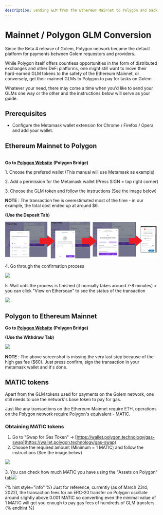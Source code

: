 ```yaml
---
description: Sending GLM from the Ethereum Mainnet to Polygon and back.
---
```


# Mainnet / Polygon GLM Conversion

Since the Beta.4 release of Golem, Polygon network became the default platform for payments between Golem requestors and providers.

While Polygon itself offers countless opportunities in the form of distributed exchanges and other DeFi platforms, one might still want to move their hard-earned GLM tokens to the safety of the Ethereum Mainnet, or conversely, get their mainnet GLMs to Polygon to pay for tasks on Golem.

Whatever your need, there may come a time when you'd like to send your GLMs one way or the other and the instructions below will serve as your guide.

## Prerequisites

* Configure the Metamask wallet extension for Chrome / Firefox / Opera and add your wallet.

## Ethereum Mainnet to Polygon

\
**Go to** [**Polygon Website**](https://wallet.polygon.technology/login?next=%2Fbridge) **(Polygon Bridge)**

1\. Choose the prefered wallet (This manual will use Metamask as example)

2\. Add a permission for the Metamask wallet (Press SIGN > top right corner)

3\. Choose the GLM token and follow the instructions (See the image below)

**NOTE** : The transaction fee is overestimated most of the time - in our example, the total cost ended up at around $6.

**(Use the Deposit Tab)**

![](<../.gitbook/assets/2 (1) (1) (1) (1) (1) (1).png>)

4\. Go through the confirmation process

![](../.gitbook/assets/full2.png)

5\. Wait until the process is finished (it normally takes around 7-8 minutes) > you can click "View on Etherscan" to see the status of the transaction

![](../.gitbook/assets/12.png)

## Polygon to Ethereum Mainnet

**Go to** [**Polygon Website**](https://wallet.polygon.technology/login?next=%2Fbridge) **(Polygon Bridge)**

**(Use the Withdraw Tab)**

![](../.gitbook/assets/fullb1.png)

**NOTE** : The above screenshot is missing the very last step because of the high gas fee ($60). Just press confirm, sign the transaction in your metamask wallet and it's done.

## MATIC tokens

Apart from the GLM tokens used for payments on the Golem network, one still needs to use the network's base token to pay for gas.

Just like any transactions on the Ethereum Mainnet require ETH, operations on the Polygon network require Polygon's equivalent - MATIC.

### Obtaining MATIC tokens

1. Go to "Swap for Gas Token" -> [https://wallet.polygon.technology/gas-swap](https://wallet.polygon.technology/gas-swap)
2. Choose the required amount (Minimum = 1 MATIC) and follow the instructions (See the image below)

![](../.gitbook/assets/fulla2.png)

3\. You can check how much MATIC you have using the "Assets on Polygon" tab![](../.gitbook/assets/polygon-wal.png)

{% hint style="info" %}
Just for reference, currently (as of March 23rd, 2022), the transaction fees for an ERC-20 transfer on Polygon oscillate around slightly above 0.001 MATIC so converting even the minimal value of 1 MATIC will get you enough to pay gas fees of hundreds of GLM transfers.
{% endhint %}
